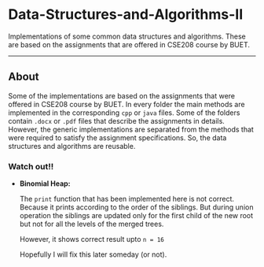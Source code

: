 # Data-Structures-and-Algorithms-II
Implementations of some common data structures and algorithms. These are based on the assignments that are offered in CSE208 course by BUET.

---

## About
Some of the implementations are based on the assignments that were offered in CSE208 course by BUET. In every folder the main methods are implemented in the corresponding `cpp` or `java` files. Some of the folders contain `.docx` or `.pdf` files that describe the assignments in details. However, the generic implementations are separated from the methods that were required to satisfy the assignment specifications. So, the data structures and algorithms are reusable.
### Watch out!!

- **Binomial Heap:**

    The `print` function that has been implemented here is not correct. Because it prints according to the order of the siblings. But during union operation the siblings are updated only for the first child of the new root but not for all the levels of the merged trees.

    However, it shows correct result upto `n = 16`

    Hopefully I will fix this later someday (or not).